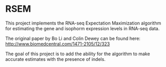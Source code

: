 RSEM
====
This project implements the RNA-seq Expectation Maximization algorithm for estimating the gene and
isophorm expression levels in RNA-seq data.

The original paper by Bo Li and Colin Dewey can be found here: http://www.biomedcentral.com/1471-2105/12/323

The goal of this project is to add the ability for the algorithm to make accurate estimates with the presence
of indels.
